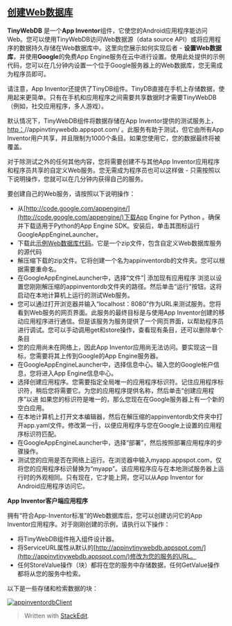 ## [创建Web数据库](https://appinventorapi.com/program-an-api-python/ "创建Web数据库")

**TinyWebDB** 是一个**App Inventor**组件，它使您的Android应用程序能访问Web。您可以使用TinyWebDB访问Web数据源（data source API）或将应用程序的数据持久存储在Web数据库中。这里向您展示如何实现后者 - **设置Web数据库**，并使用**Google**的免费App Engine服务在云中进行设置。使用此处提供的示例代码，您可以在几分钟内设置一个位于Google服务器上的Web数据库，您无需成为程序员即可。

请注意，App Inventor还提供了TinyDB组件。TinyDB直接在手机上存储数据，使用起来更简单。只有在手机和应用程序之间需要共享数据时才需要TinyWebDB（例如，社交应用程序，多人游戏）。

默认情况下，TinyWebDB组件将数据存储在App Inventor提供的测试服务上，[http：](http://appinvtinywebdb.appspot.com/)//appinvtinywebdb.appspot.com/ 。此服务有助于测试，但它由所有App Inventor用户共享，并且限制为1000个条目。如果您使用它，您的数据最终将被覆盖。

对于除测试之外的任何其他内容，您将需要创建不与其他App Inventor应用程序和程序员共享的自定义Web服务。您无需成为程序员也可以这样做 - 只需按照以下说明操作，您就可以在几分钟内获得自己的服务。

要创建自己的Web服务，请按照以下说明操作：

-   从[http://code.google.com/appengine/](http://code.google.com/appengine/)下载App Engine for Python 。确保并下载适用于Python的App Engine SDK。安装后，单击其图标运行GoogleAppEngineLauncher。
-   下载此[示例Web数据库代码](http://sites.google.com/site/appinventor/sample-tinywebdb-services/appinventordb.zip?attredirects=0&d=1)。它是一个zip文件，包含自定义Web数据库服务的源代码
-   解压缩下载的zip文件。它将创建一个名为appinventordb的文件夹。您可以根据需要重命名。
-   在GoogleAppEngineLauncher中，选择“文件”| 添加现有应用程序 浏览以设置您刚刚解压缩的appinventordb文件夹的路径。然后单击“运行”按钮。这将启动在本地计算机上运行的测试Web服务。
-   您可以通过打开浏览器并输入“localhost：8080”作为URL来测试服务。您将看到Web服务的网页界面。此服务的最终目标是与使用App Inventor创建的移动应用程序进行通信。但是该服务为服务提供了一个网页界面，以帮助程序员进行调试。您可以手动调用get和store操作，查看现有条目，还可以删除单个条目
-   您的应用尚未在网络上，因此App Inventor应用尚无法访问。要实现这一目标，您需要将其上传到Google的App Engine服务器。
-   在GoogleAppEngineLauncher中，选择信息中心。输入您的Google帐户信息，您将进入App Engine信息中心。
-   选择创建应用程序。您需要指定全局唯一的应用程序标识符。记住应用程序标识符，稍后您将需要它。为您的应用程序提供名称，然后单击“创建应用程序”以进 如果您的标识符是唯一的，那么您现在在Google服务器上有一个新的空白应用。
-   在本地计算机上打开文本编辑器，然后在解压缩的appinventordb文件夹中打开app.yaml文件。修改第一行，以便应用程序与您在Google上设置的应用程序标识符匹配。
-   在GoogleAppEngineLauncher中，选择“部署”，然后按照部署应用程序的步骤操作。
-   测试您的应用是否在网络上运行。在浏览器中输入myapp.appspot.com，仅将您的应用程序标识替换为“myapp”。该应用程序应与在本地测试服务器上运行时的外观相同。只有现在，它才能上网，您可以从App Inventor for Android应用程序访问它。

**App Inventor客户端应用程序**

拥有“符合App-Inventor标准”的Web数据库后，您可以创建访问它的App Inventor应用程序。对于刚刚创建的示例，请执行以下操作：

-   将TinyWebDB组件拖入组件设计器。
-   将ServiceURL属性从默认的[http://appinvtinywebdb.appspot.com/](http://appinvtinywebdb.appspot.com/)修改为您的服务的URL。
-   任何StoreValue操作（块）都将在您的服务中存储数据，任何GetValue操作都将从您的服务中检索。

以下是一些存储和检索数据的块：

[![](https://appinventormash.files.wordpress.com/2010/07/appinventordbclient.png?w=468&h=316 "appinventordbClient")](https://appinventormash.files.wordpress.com/2010/07/appinventordbclient.png)


> Written with [StackEdit](https://stackedit.io/).
<!--stackedit_data:
eyJoaXN0b3J5IjpbMTc5OTMzMTg4OSw3MzA5OTgxMTZdfQ==
-->
